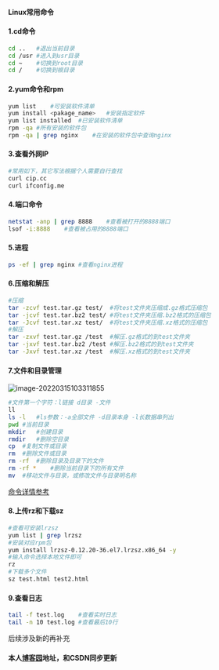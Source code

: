 
####	Linux常用命令
####	1.cd命令
```bash
cd ..	#退出当前目录
cd /usr	#进入到usr目录
cd ~	#切换到root目录
cd /	#切换到根目录
```
####	2.yum命令和rpm
```bash
yum list	#可安装软件清单
yum install <pakage_name>	#安装指定软件
yum list installed	#已安装软件清单
rpm -qa	#所有安装的软件包
rpm -qa | grep nginx	#在安装的软件包中查询nginx
```
####	3.查看外网IP
```bash
#常用如下，其它写法根据个人需要自行查找
curl cip.cc
curl ifconfig.me
```
####	4.端口命令
```bash
netstat -anp | grep 8888	#查看被打开的8888端口
lsof -i:8888	#查看被占用的8888端口
```
####	5.进程
```bash
ps -ef | grep nginx	#查看nginx进程
```
####	6.压缩和解压
```bash
#压缩
tar -zcvf test.tar.gz test/  #将test文件夹压缩成.gz格式压缩包
tar -jcvf test.tar.bz2 test/ #将test文件夹压缩.bz2格式的压缩包
tar -Jcvf test.tar.xz test/  #将test文件夹压缩.xz格式的压缩包
#解压
tar -zxvf test.tar.gz /test  #解压.gz格式的到test文件夹
tar -jxvf test.tar.bz2 /test #解压.bz2格式的到test文件夹
tar -Jxvf test.tar.xz /test  #解压.xz格式的到test文件夹
```
####	7.文件和目录管理
![image-20220315103311855](C:\Users\liqiubo\AppData\Roaming\Typora\typora-user-images\image-20220315103311855.png)
```bash
#文件第一个字符：l链接 d目录 -文件
ll
ls -l	#ls参数：-a全部文件 -d目录本身 -l长数据串列出
pwd	#当前目录
mkdir	#创建目录
rmdir	#删除空目录
cp	#复制文件或目录
rm	#删除文件或目录
rm -rf	#删除目录及目录下的文件 
rm -rf *	#删除当前目录下的所有文件
mv	#移动文件与目录，或修改文件与目录明名称
```
[命令详情参考](https://www.runoob.com/linux/linux-file-content-manage.html)

####	8.上传rz和下载sz
```bash
#查看可安装lrzsz
yum list | grep lrzsz
#安装对应rpm包
yum install lrzsz-0.12.20-36.el7.lrzsz.x86_64 -y
#输入命令选择本地文件即可
rz
#下载多个文件
sz test.html test2.html
```
####    9.查看日志
```bash
tail -f test.log    #查看实时日志
tail -n 10 test.log #查看最后10行
```
后续涉及新的再补充

#### 本人[博客园](https://www.cnblogs.com/decent/)地址，和CSDN同步更新